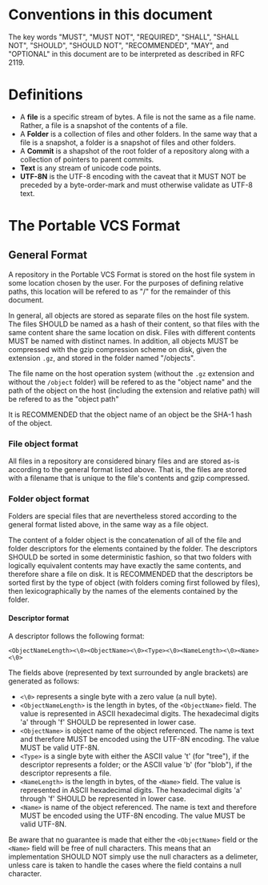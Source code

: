 Conventions in this document
============================

The key words "MUST", "MUST NOT", "REQUIRED", "SHALL", "SHALL NOT", "SHOULD",
"SHOULD NOT", "RECOMMENDED",  "MAY", and "OPTIONAL" in this document are to be
interpreted as described in RFC 2119.

Definitions
===========

 * A **file** is a specific stream of bytes. A file is not the same as a file
   name. Rather, a file is a snapshot of the contents of a file.
 * A **Folder** is a collection of files and other folders. In the same way
   that a file is a snapshot, a folder is a snapshot of files and other folders.
 * A **Commit** is a shapshot of the root folder of a repository along with
   a collection of pointers to parent commits.
 * **Text** is any stream of unicode code points.
 * **UTF-8N** is the UTF-8 encoding with the caveat that it MUST NOT be preceded
   by a byte-order-mark and must otherwise validate as UTF-8 text.

The Portable VCS Format
=======================

General Format
--------------

A repository in the Portable VCS Format is stored on the host file system in
some location chosen by the user. For the purposes of defining relative paths,
this location will be refered to as "/" for the remainder of this document.

In general, all objects are stored as separate files on the host file system.
The files SHOULD be named as a hash of their content, so that files with the
same content share the same location on disk. Files with different contents MUST
be named with distinct names. In addition, all objects MUST be compressed with
the gzip compression scheme on disk, given the extension `.gz`, and stored in
the folder named "/objects".

The file name on the host operation system (without the `.gz` extension and
without the `/object` folder) will be refered to as the "object name" and the
path of the object on the host (including the extension and relative path) will
be refered to as the "object path"

It is RECOMMENDED that the object name of an object be the SHA-1 hash of the
object.

### File object format ###

All files in a repository are considered binary files and are stored as-is
according to the general format listed above. That is, the files are stored with
a filename that is unique to the file's contents and gzip compressed.

### Folder object format ###

Folders are special files that are nevertheless stored according to the general
format listed above, in the same way as a file object.

The content of a folder object is the concatenation of all of the file and
folder descriptors for the elements contained by the folder. The descriptors
SHOULD be sorted in some deterministic fashion, so that two folders with
logically equivalent contents may have exactly the same contents, and therefore
share a file on disk.  It is RECOMMENDED that the descriptors be sorted first
by the type of object (with folders coming first followed by files), then
lexicographically by the names of the elements contained by the folder.

#### Descriptor format ####

A descriptor follows the following format:

    <ObjectNameLength><\0><ObjectName><\0><Type><\0><NameLength><\0><Name><\0>

The fields above (represented by text surrounded by angle brackets) are
generated as follows:

 * `<\0>` represents a single byte with a zero value (a null byte).
 * `<ObjectNameLength>` is the length in bytes, of the `<ObjectName>` field. The
   value is represented in ASCII hexadecimal digits. The hexadecimal digits 'a'
   through 'f' SHOULD be represented in lower case.
 * `<ObjectName>` is object name of the object referenced. The name is text and
   therefore MUST be encoded using the UTF-8N encoding. The value MUST be valid
   UTF-8N.
 * `<Type>` is a single byte with either the ASCII value 't' (for "tree"), if
   the descriptor represents a folder; or the ASCII value 'b' (for "blob"), if
   the descriptor represents a file.
 * `<NameLength>` is the length in bytes, of the `<Name>` field. The value is
   represented in ASCII hexadecimal digits. The hexadecimal digits 'a' through
   'f' SHOULD be represented in lower case.
 * `<Name>` is name of the object referenced. The name is text and therefore
   MUST be encoded using the UTF-8N encoding. The value MUST be valid UTF-8N.

Be aware that no guarantee is made that either the `<ObjectName>` field or the
`<Name>` field will be free of null characters.  This means that an
implementation SHOULD NOT simply use the null characters as a delimeter, unless
care is taken to handle the cases where the field contains a null character.